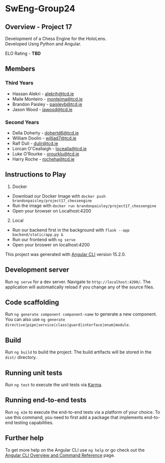 # SwEng-Group24
## Overview - Project 17
Development of a Chess Engine for the HoloLens.  
Developed Usng Python and Angular.  

ELO Rating - **TBD**

## Members
### Third Years
* Hassan Alekri - alekrih@tcd.ie
* Maile Monteiro - monteima@tcd.ie
* Brandon Paisley - paisleyb@tcd.ie
* Jason Wood - jawood@tcd.ie
### Second Years
* Della Doherty - dohertd6@tcd.ie
* William Doolin - williad7@tcd.ie
* Ralf Duli - dulir@tcd.ie
* Lorcan O'Ceallaigh - locealla@tcd.ie
* Luke O'Rourke - orourklu@tcd.ie
* Harry Roche - rocheha@tcd.ie

## Instructions to Play
1. Docker
* Download our Docker Image with ```docker push brandonpaisley/project17_chessengine```
* Run the image with `docker run brandonpaisley/project17_chessengine`
* Open your browser on Localhost:4200
2. Local
* Run our backend first in the background with `flask --app backend/static/app.py &`
* Run our frontend with `ng serve`
* Open your broswer on localhost:4200


This project was generated with [Angular CLI](https://github.com/angular/angular-cli) version 15.2.0.

## Development server

Run `ng serve` for a dev server. Navigate to `http://localhost:4200/`. The application will automatically reload if you change any of the source files.

## Code scaffolding

Run `ng generate component component-name` to generate a new component. You can also use `ng generate directive|pipe|service|class|guard|interface|enum|module`.

## Build

Run `ng build` to build the project. The build artifacts will be stored in the `dist/` directory.

## Running unit tests

Run `ng test` to execute the unit tests via [Karma](https://karma-runner.github.io).

## Running end-to-end tests

Run `ng e2e` to execute the end-to-end tests via a platform of your choice. To use this command, you need to first add a package that implements end-to-end testing capabilities.

## Further help

To get more help on the Angular CLI use `ng help` or go check out the [Angular CLI Overview and Command Reference](https://angular.io/cli) page.
